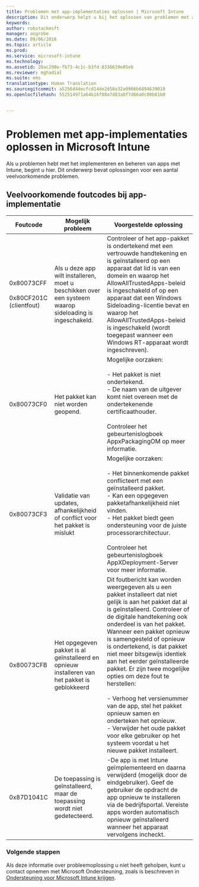 ```yaml
---
title: Problemen met app-implementaties oplossen | Microsoft Intune
description: Dit onderwerp helpt u bij het oplossen van problemen met app-implementaties in Microsoft Intune.
keywords: 
author: robstackmsft
manager: angrobe
ms.date: 09/06/2016
ms.topic: article
ms.prod: 
ms.service: microsoft-intune
ms.technology: 
ms.assetid: 28ac298e-fb73-4c1c-b3fd-8336639e05e6
ms.reviewer: mghadial
ms.suite: ems
translationtype: Human Translation
ms.sourcegitcommit: a5256d4decfcd14de2d50a32a0906b6894639010
ms.openlocfilehash: 552514971a64b16f88a7d83a0f7d66a0c00b61b0


---
```


# Problemen met app-implementaties oplossen in Microsoft Intune
Als u problemen hebt met het implementeren en beheren van apps met Intune, begint u hier. Dit onderwerp bevat oplossingen voor een aantal veelvoorkomende problemen.

## Veelvoorkomende foutcodes bij app-implementatie

|Foutcode|Mogelijk probleem|Voorgestelde oplossing|
|--------------|--------------------|------------------------|
|0x80073CFF<br /><br />0x80CF201C (clientfout)|Als u deze app wilt installeren, moet u beschikken over een systeem waarop sideloading is ingeschakeld.|Controleer of het app-pakket is ondertekend met een vertrouwde handtekening en is geïnstalleerd op een apparaat dat lid is van een domein en waarop het AllowAllTrustedApps-beleid is ingeschakeld of op een apparaat dat een Windows Sideloading-licentie bevat en waarop het AllowAllTrustedApps-beleid is ingeschakeld (wordt toegepast wanneer een Windows RT-apparaat wordt ingeschreven).|
|0x80073CF0|Het pakket kan niet worden geopend.|Mogelijke oorzaken:<br /><br />-   Het pakket is niet ondertekend.<br />-   De naam van de uitgever komt niet overeen met de ondertekenende certificaathouder.<br /><br />Controleer het gebeurtenislogboek AppxPackagingOM op meer informatie.|
|0x80073CF3|Validatie van updates, afhankelijkheid of conflict voor het pakket is mislukt|Mogelijke oorzaken:<br /><br />-   Het binnenkomende pakket conflicteert met een geïnstalleerd pakket.<br />-   Kan een opgegeven pakketafhankelijkheid niet vinden.<br />-   Het pakket biedt geen ondersteuning voor de juiste processorarchitectuur.<br /><br />Controleer het gebeurtenislogboek AppXDeployment-Server voor meer informatie.|
|0x80073CFB|Het opgegeven pakket is al geïnstalleerd en opnieuw installeren van het pakket is geblokkeerd|Dit foutbericht kan worden weergegeven als u een pakket installeert dat niet gelijk is aan het pakket dat al is geïnstalleerd. Controleer of de digitale handtekening ook onderdeel is van het pakket. Wanneer een pakket opnieuw is samengesteld of opnieuw is ondertekend, is dat pakket niet meer bitsgewijs identiek aan het eerder geïnstalleerde pakket. Er zijn twee mogelijke opties om deze fout te herstellen:<br /><br />-   Verhoog het versienummer van de app, stel het pakket opnieuw samen en onderteken het opnieuw.<br />-   Verwijder het oude pakket voor elke gebruiker op het systeem voordat u het nieuwe pakket installeert.|
|0x87D1041C|De toepassing is geïnstalleerd, maar de toepassing wordt niet gedetecteerd.|-De app is met Intune geïmplementeerd en daarna verwijderd (mogelijk door de eindgebruiker). Geef de gebruiker de opdracht de app opnieuw te installeren via de bedrijfsportal. Vereiste apps worden automatisch opnieuw geïnstalleerd wanneer het apparaat vervolgens incheckt.|

### Volgende stappen
Als deze informatie over probleemoplossing u niet heeft geholpen, kunt u contact opnemen met Microsoft Ondersteuning, zoals is beschreven in [Ondersteuning voor Microsoft Intune krijgen](how-to-get-support-for-microsoft-intune.md).



<!--HONumber=Sep16_HO1-->


